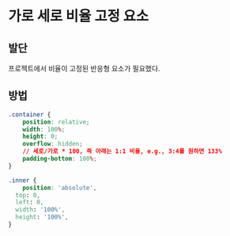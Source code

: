 # 가로 세로 비율 고정 요소

## 발단

프로젝트에서 비율이 고정된 반응형 요소가 필요했다.

## 방법

```css
.container {
	position: relative;
	width: 100%;
	height: 0;
	overflow: hidden;
	// 세로/가로 * 100, 즉 아래는 1:1 비율, e.g., 3:4를 원하면 133%
	padding-bottom: 100%;  
}

.inner {
	position: 'absolute',
  top: 0,
  left: 0,
  width: '100%',
  height: '100%',
}
```